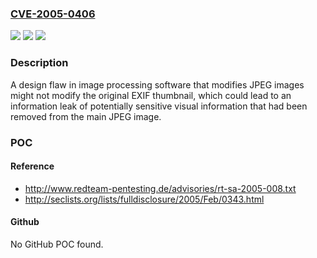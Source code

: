 ### [CVE-2005-0406](https://cve.mitre.org/cgi-bin/cvename.cgi?name=CVE-2005-0406)
![](https://img.shields.io/static/v1?label=Product&message=n%2Fa&color=blue)
![](https://img.shields.io/static/v1?label=Version&message=n%2Fa&color=blue)
![](https://img.shields.io/static/v1?label=Vulnerability&message=n%2Fa&color=brighgreen)

### Description

A design flaw in image processing software that modifies JPEG images might not modify the original EXIF thumbnail, which could lead to an information leak of potentially sensitive visual information that had been removed from the main JPEG image.

### POC

#### Reference
- http://www.redteam-pentesting.de/advisories/rt-sa-2005-008.txt
- http://seclists.org/lists/fulldisclosure/2005/Feb/0343.html

#### Github
No GitHub POC found.

